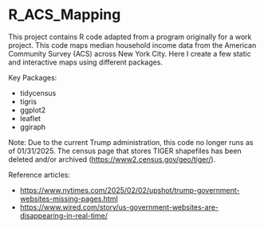 # R_ACS_Mapping

This project contains R code adapted from a program originally for a work project. This code maps median household income data from the American Community Survey (ACS) across New York City. Here I create a few static and interactive maps using different packages. 

Key Packages:
- tidycensus
- tigris
- ggplot2
- leaflet
- ggiraph

Note: Due to the current Trump administration, this code no longer runs as of 01/31/2025. The census page that stores TIGER shapefiles has been deleted and/or archived (https://www2.census.gov/geo/tiger/).

Reference articles:
- https://www.nytimes.com/2025/02/02/upshot/trump-government-websites-missing-pages.html
- https://www.wired.com/story/us-government-websites-are-disappearing-in-real-time/ 


